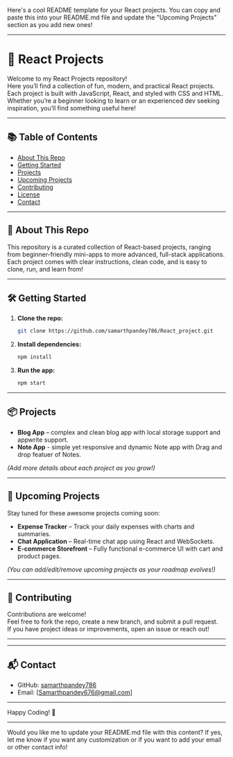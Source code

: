 Here's a cool README template for your React projects. You can copy and paste this into your README.md file and update the "Upcoming Projects" section as you add new ones!

---

# 🚀 React Projects

Welcome to my React Projects repository!  
Here you’ll find a collection of fun, modern, and practical React projects. Each project is built with JavaScript, React, and styled with CSS and HTML. Whether you’re a beginner looking to learn or an experienced dev seeking inspiration, you’ll find something useful here!

---

## 📚 Table of Contents

- [About This Repo](#about-this-repo)
- [Getting Started](#getting-started)
- [Projects](#projects)
- [Upcoming Projects](#upcoming-projects)
- [Contributing](#contributing)
- [License](#license)
- [Contact](#contact)

---

## 📝 About This Repo

This repository is a curated collection of React-based projects, ranging from beginner-friendly mini-apps to more advanced, full-stack applications.  
Each project comes with clear instructions, clean code, and is easy to clone, run, and learn from!

---

## 🛠️ Getting Started

1. **Clone the repo:**
   ```bash
   git clone https://github.com/samarthpandey786/React_project.git
   ```
2. **Install dependencies:**
   ```bash
   npm install
   ```
3. **Run the app:**
   ```bash
   npm start
   ```

---

## 📦 Projects

<!-- List your current projects here, for example: -->
- **Blog App** – complex and clean blog app with local storage support and appwrite support.
- **Note App** - simple yet responsive and dynamic Note app with Drag and drop featuer of Notes.

*(Add more details about each project as you grow!)*

---

## 🌟 Upcoming Projects

Stay tuned for these awesome projects coming soon:

- **Expense Tracker** – Track your daily expenses with charts and summaries.
- **Chat Application** – Real-time chat app using React and WebSockets.
- **E-commerce Storefront** – Fully functional e-commerce UI with cart and product pages.

*(You can add/edit/remove upcoming projects as your roadmap evolves!)*

---

## 🤝 Contributing

Contributions are welcome!  
Feel free to fork the repo, create a new branch, and submit a pull request.  
If you have project ideas or improvements, open an issue or reach out!

---

---

## 📬 Contact

- GitHub: [samarthpandey786](https://github.com/samarthpandey786)
- Email: [Samarthpandey676@gmail.com] 

---

Happy Coding! 🚀

---

Would you like me to update your README.md file with this content? If yes, let me know if you want any customization or if you want to add your email or other contact info!




